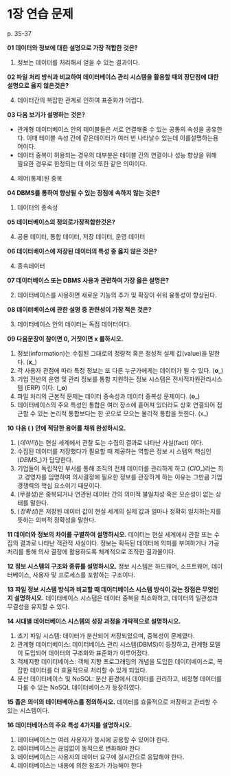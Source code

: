 # 1장 연습 문제

p. 35-37

**01 데이터와 정보에 대한 설명으로 가장 적합한 것은?**

1. 정보는 데이터를 처리해서 얻을 수 있는 결과이다.

**02 파일 처리 방식과 비교하여 데이터베이스 관리 시스템을 활용할 때의 장단점에 대한 설명으로 옳지 않은것은?**

4. 데이터간의 복잡한 관계로 인하여 표준화가 어렵다.

**03 다음 보기가 설명하는 것은?**

- 관계형 데이터베이스 안의 테이블들은 서로 연결해줄 수 있는 공통의 속성을 공유한다. 이때 테이블 속성 간에 같은데이터가 여러 번 나타날수 있는데 이를설명하는용어이다.
- 데이터 중복이 허용되는 경우의 대부분은 테이블 간의 연결이나 성능 향상을 위해 필요한 경우로 한정되는 데 이것 또한 같은 의미이다.

4. 제어(통제)된 중복

**04 DBMS를 통하여 향상될 수 있는 장점에 속하지 않는 것은?**

1. 데이터의 종속성

**05 데이터베이스의 정의로가장적합한것은?**

4. 공용 데이터, 통합 데이터, 저장 데이터, 운영 데이터

**06 데이터베이스에 저장된 데이터의 특성 중 옳지 않은 것은?**

4. 종속데이터

**07 데이터베이스 또는 DBMS 사용과 관련하여 가장 옳은 설명은?**

2. 데이터베이스를 사용하면 새로운 기능의 추가 및 확장이 쉬워 융통성이 향상된다.

**08 데이터베이스에 관한 설명 중 관련성이 가장 적은 것은?**

3. 데이터베이스 안의 데이터는 독점 데이터이다.


**09 다음문장이 참이면 0, 거짓이면 x 를하시오.**

1. 정보(information)는 수집된 그대로의 정량적 혹은 정성적 실제 값(value)을 말한다. (__x___)
2. 각 사용자 관점에 따라 특정 정보는 또 다른 누군가에게는 데이터가 될 수 있다. (__o___)
3. 기업 전반의 운영 및 관리 정보를 통합 지원하는 정보 시스템은 전사적자원관리시스템 (ERP) 이다. (___o__)
4. 파일 처리의 근본적 문제는 데이터 종속성과 데이터 중복성 문제이다. (__o___)
5. 데이터베이스의 주요 특성인 통합은 여러 장소에 흩어져 있더라도 상호 연결되어 접근할 수 있는 논리적 통합보다는 한 곳으로 모으는 물리적 통합을 듯한다. (x_)

**10 다음 ( ) 안에 적당한 용어를 채워 완성하시오.**

1. (_데이터_)는 현실 세계에서 관찰 도는 수집의 결과로 냐타난 사실(fact) 이다.
2. 수집된 데이터를 저장했다가 필요할 때 제공하는 역할은 정보 시 스템의 핵심인 (_DBMS__)가 담당한다.
3. 기업들이 독립적인 부서를 통해 조직의 전체 데이터를 관리하게 하고 (_CIO__)라는 최고 경영자를 임명하여 의사결정에 필요한 정보를 관장하계 하는 이유는 그만큼 기업 경쟁력의 핵심 요소이기 때문이다.
4. (무결성)은 중복되거나 연관된 데이터 간의 의미적 불일치성 혹은 모순성이 없는 상태를 말한다.
5. (_정확성_)은 저장된 데이터 값이 현실 세계의 실제 값과 얼마나 정확히 일치하는지를 뜻하는 의미적 정확성을 말한다.

**11 데이터와 정보의 차이를 구별하여 설명하시오.**
데이터는 현실 세계에서 관찰 또는 수집의 결과로 나타난 객관적 사실이다. 정보는 획득된 데이터에 의미를 부여하거나 가공 처리를 통해 의사 결정에 활용하도록 체계적으로 조직한 결과물이다.

**12 정보 시스템의 구조와 종류를 설명하시오.**
정보 시스템은 하드웨어, 소프트웨어, 데이터베이스, 사용자 및 프로세스를 포함하는 구조이다.

**13 파일 정보 시스템 방식과 비교할 때 데이터베이스 시스템 방식이 갖는 장점은 무엇인지 설명하시오.**
데이터베이스 시스템은 데이터 중복을 최소화하고, 데이터의 일관성과 무결성을 유지할 수 있다.

**14 시대별 데이터베이스 시스템의 성장 과정을 개략적으로 설명하시오.**
1. 초기 파일 시스템: 데이터가 분산되어 저장되었으며, 중복성이 문제였다.
2. 관계형 데이터베이스: 데이터베이스 관리 시스템(DBMS)이 등장하고, 관계형 모델이 도입되어 데이터의 구조화와 표준화가 이루어졌다.
3. 객체지향 데이터베이스: 객체 지향 프로그래밍의 개념을 도입한 데이터베이스로, 복잡한 데이터를 더 효율적으로 처리할 수 있게 되었다.
4. 분산 데이터베이스 및 NoSQL: 분산 환경에서 데이터를 관리하고, 비정형 데이터를 다룰 수 있는 NoSQL 데이터베이스가 등장하였다.
   
**15 좁은 의미의 데이터베아스를 정의하시오.**
데이터를 효율적으로 저장하고 관리할 수 있는 시스템이다.

**16 데이터베아스의 주요 특성 4가지를 설명하시오.**
1. 데이터베이스는 여러 사용자가 동시에 공용할 수 있어야 한다.
2. 데이터베이스는 끊임없이 동적으로 변화해야 한다
3. 데이터베이스는 사용자의 데이터 요구에 실시간으로 응답해야 한다.
4. 데이터베이스는 내용에 의한 참조가 가능해야 한다
